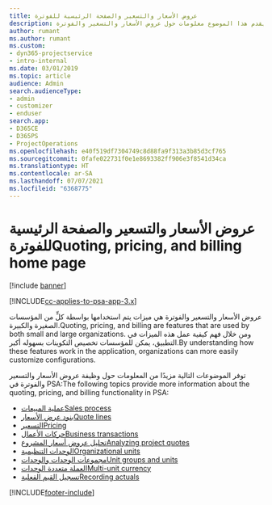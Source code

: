 ```yaml
---
title: عروض الأسعار والتسعير والصفحة الرئيسية للفوترة
description: يقدم هذا الموضوع معلومات حول عروض الأسعار والتسعير والفوترة.
author: rumant
ms.author: rumant
ms.custom:
- dyn365-projectservice
- intro-internal
ms.date: 03/01/2019
ms.topic: article
audience: Admin
search.audienceType:
- admin
- customizer
- enduser
search.app:
- D365CE
- D365PS
- ProjectOperations
ms.openlocfilehash: e40f519df7304749c8d88fa9f313a3b85d3cf765
ms.sourcegitcommit: 0fafe022731f0e1e8693382ff906e3f8541d34ca
ms.translationtype: HT
ms.contentlocale: ar-SA
ms.lasthandoff: 07/07/2021
ms.locfileid: "6368775"
---
```

# <a name="quoting-pricing-and-billing-home-page"></a><span data-ttu-id="4c938-103">عروض الأسعار والتسعير والصفحة الرئيسية للفوترة</span><span class="sxs-lookup"><span data-stu-id="4c938-103">Quoting, pricing, and billing home page</span></span>

[!include [banner](../includes/psa-now-project-operations.md)]

[!INCLUDE[cc-applies-to-psa-app-3.x](../includes/cc-applies-to-psa-app-3x.md)]

<span data-ttu-id="4c938-104">عروض الأسعار والتسعير والفوترة هي ميزات يتم استخدامها بواسطة كلٍّ من المؤسسات الصغيرة والكبيرة.</span><span class="sxs-lookup"><span data-stu-id="4c938-104">Quoting, pricing, and billing are features that are used by both small and large organizations.</span></span> <span data-ttu-id="4c938-105">ومن خلال فهم كيفية عمل هذه الميزات في التطبيق، يمكن للمؤسسات تخصيص التكوينات بسهوله أكبر.</span><span class="sxs-lookup"><span data-stu-id="4c938-105">By understanding how these features work in the application, organizations can more easily customize configurations.</span></span>

<span data-ttu-id="4c938-106">توفر الموضوعات التالية مزيدًا من المعلومات حول وظيفة عروض الأسعار والتسعير والفوترة في PSA:</span><span class="sxs-lookup"><span data-stu-id="4c938-106">The following topics provide more information about the quoting, pricing, and billing functionality in PSA:</span></span>

- [<span data-ttu-id="4c938-107">عملية المبيعات</span><span class="sxs-lookup"><span data-stu-id="4c938-107">Sales process</span></span>](basic-sales-process.md)
- [<span data-ttu-id="4c938-108">بنود عرض الأسعار</span><span class="sxs-lookup"><span data-stu-id="4c938-108">Quote lines</span></span>](basic-quote-lines.md)
- [<span data-ttu-id="4c938-109">التسعير</span><span class="sxs-lookup"><span data-stu-id="4c938-109">Pricing</span></span>](basic-pricing.md)
- [<span data-ttu-id="4c938-110">حركات الأعمال</span><span class="sxs-lookup"><span data-stu-id="4c938-110">Business transactions</span></span>](basic-business-transactions.md)
- [<span data-ttu-id="4c938-111">تحليل عروض أسعار المشروع</span><span class="sxs-lookup"><span data-stu-id="4c938-111">Analyzing project quotes</span></span>](basic-analyzing-quotes.md)
- [<span data-ttu-id="4c938-112">الوحدات التنظيمية</span><span class="sxs-lookup"><span data-stu-id="4c938-112">Organizational units</span></span>](advanced-organizational.md)
- [<span data-ttu-id="4c938-113">مجموعات الوحدات والوحدات</span><span class="sxs-lookup"><span data-stu-id="4c938-113">Unit groups and units</span></span>](advanced-units.md)
- [<span data-ttu-id="4c938-114">العملة متعددة الوحدات</span><span class="sxs-lookup"><span data-stu-id="4c938-114">Multi-unit currency</span></span>](advanced-currency.md)
- [<span data-ttu-id="4c938-115">تسجيل القيم الفعلية</span><span class="sxs-lookup"><span data-stu-id="4c938-115">Recording actuals</span></span>](advanced-actuals.md)


[!INCLUDE[footer-include](../includes/footer-banner.md)]